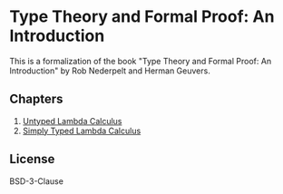 # Type Theory and Formal Proof: An Introduction

This is a formalization of the book "Type Theory and Formal Proof: An Introduction" by Rob Nederpelt and Herman Geuvers.

## Chapters

1. [Untyped Lambda Calculus](./TTFPI/Untyped.lean)
2. [Simply Typed Lambda Calculus](./TTFPI/SimplyTyped.lean)

## License

BSD-3-Clause
